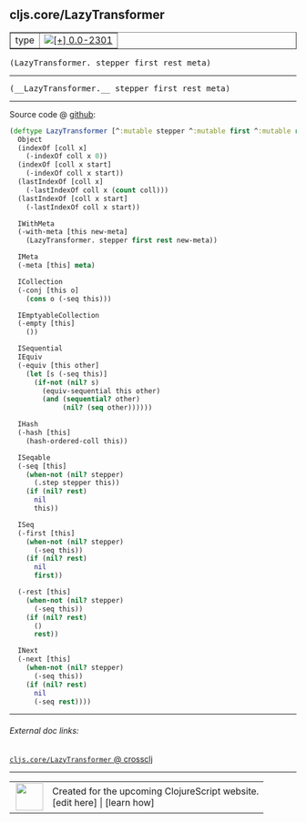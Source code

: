 ## cljs.core/LazyTransformer



 <table border="1">
<tr>
<td>type</td>
<td><a href="https://github.com/cljsinfo/cljs-api-docs/tree/0.0-2301"><img valign="middle" alt="[+] 0.0-2301" title="Added in 0.0-2301" src="https://img.shields.io/badge/+-0.0--2301-lightgrey.svg"></a> </td>
</tr>
</table>

<samp>(LazyTransformer. stepper first rest meta)</samp><br>

---

 <samp>
(__LazyTransformer.__ stepper first rest meta)<br>
</samp>

---







Source code @ [github]():

```clj
(deftype LazyTransformer [^:mutable stepper ^:mutable first ^:mutable rest meta]
  Object
  (indexOf [coll x]
    (-indexOf coll x 0))
  (indexOf [coll x start]
    (-indexOf coll x start))
  (lastIndexOf [coll x]
    (-lastIndexOf coll x (count coll)))
  (lastIndexOf [coll x start]
    (-lastIndexOf coll x start))

  IWithMeta
  (-with-meta [this new-meta]
    (LazyTransformer. stepper first rest new-meta))

  IMeta
  (-meta [this] meta)

  ICollection
  (-conj [this o]
    (cons o (-seq this)))

  IEmptyableCollection
  (-empty [this]
    ())

  ISequential
  IEquiv
  (-equiv [this other]
    (let [s (-seq this)]
      (if-not (nil? s)
        (equiv-sequential this other)
        (and (sequential? other)
             (nil? (seq other))))))

  IHash
  (-hash [this]
    (hash-ordered-coll this))

  ISeqable
  (-seq [this]
    (when-not (nil? stepper)
      (.step stepper this))
    (if (nil? rest)
      nil
      this))

  ISeq
  (-first [this]
    (when-not (nil? stepper)
      (-seq this))
    (if (nil? rest)
      nil
      first))

  (-rest [this]
    (when-not (nil? stepper)
      (-seq this))
    (if (nil? rest)
      ()
      rest))

  INext
  (-next [this]
    (when-not (nil? stepper)
      (-seq this))
    (if (nil? rest)
      nil
      (-seq rest))))
```

<!--
Repo - tag - source tree - lines:

 <pre>

</pre>

-->

---



###### External doc links:

[`cljs.core/LazyTransformer` @ crossclj](http://crossclj.info/fun/cljs.core.cljs/LazyTransformer.html)<br>

---

 <table>
<tr><td>
<img valign="middle" align="right" width="48px" src="http://i.imgur.com/Hi20huC.png">
</td><td>
Created for the upcoming ClojureScript website.<br>
[edit here] | [learn how]
</td></tr></table>

[edit here]:https://github.com/cljsinfo/cljs-api-docs/blob/master/cljsdoc/cljs.core/LazyTransformer.cljsdoc
[learn how]:https://github.com/cljsinfo/cljs-api-docs/wiki/cljsdoc-files

<!--

This information was too distracting to show to readers, but I'll leave it
commented here since it is helpful to:

- pretty-print the data used to generate this document
- and show how to retrieve that data



The API data for this symbol:

```clj
{:ns "cljs.core",
 :name "LazyTransformer",
 :signature ["[stepper first rest meta]"],
 :name-encode "LazyTransformer",
 :history [["+" "0.0-2301"]],
 :type "type",
 :full-name-encode "cljs.core/LazyTransformer",
 :source {:code "(deftype LazyTransformer [^:mutable stepper ^:mutable first ^:mutable rest meta]\n  Object\n  (indexOf [coll x]\n    (-indexOf coll x 0))\n  (indexOf [coll x start]\n    (-indexOf coll x start))\n  (lastIndexOf [coll x]\n    (-lastIndexOf coll x (count coll)))\n  (lastIndexOf [coll x start]\n    (-lastIndexOf coll x start))\n\n  IWithMeta\n  (-with-meta [this new-meta]\n    (LazyTransformer. stepper first rest new-meta))\n\n  IMeta\n  (-meta [this] meta)\n\n  ICollection\n  (-conj [this o]\n    (cons o (-seq this)))\n\n  IEmptyableCollection\n  (-empty [this]\n    ())\n\n  ISequential\n  IEquiv\n  (-equiv [this other]\n    (let [s (-seq this)]\n      (if-not (nil? s)\n        (equiv-sequential this other)\n        (and (sequential? other)\n             (nil? (seq other))))))\n\n  IHash\n  (-hash [this]\n    (hash-ordered-coll this))\n\n  ISeqable\n  (-seq [this]\n    (when-not (nil? stepper)\n      (.step stepper this))\n    (if (nil? rest)\n      nil\n      this))\n\n  ISeq\n  (-first [this]\n    (when-not (nil? stepper)\n      (-seq this))\n    (if (nil? rest)\n      nil\n      first))\n\n  (-rest [this]\n    (when-not (nil? stepper)\n      (-seq this))\n    (if (nil? rest)\n      ()\n      rest))\n\n  INext\n  (-next [this]\n    (when-not (nil? stepper)\n      (-seq this))\n    (if (nil? rest)\n      nil\n      (-seq rest))))",
          :title "Source code",
          :repo "clojurescript",
          :tag "r1.8.51",
          :filename "src/main/cljs/cljs/core.cljs",
          :lines [3775 3843],
          :url "https://github.com/clojure/clojurescript/blob/r1.8.51/src/main/cljs/cljs/core.cljs#L3775-L3843"},
 :usage ["(LazyTransformer. stepper first rest meta)"],
 :full-name "cljs.core/LazyTransformer",
 :cljsdoc-url "https://github.com/cljsinfo/cljs-api-docs/blob/master/cljsdoc/cljs.core/LazyTransformer.cljsdoc"}

```

Retrieve the API data for this symbol:

```clj
;; from Clojure REPL
(require '[clojure.edn :as edn])
(-> (slurp "https://raw.githubusercontent.com/cljsinfo/cljs-api-docs/catalog/cljs-api.edn")
    (edn/read-string)
    (get-in [:symbols "cljs.core/LazyTransformer"]))
```

-->
